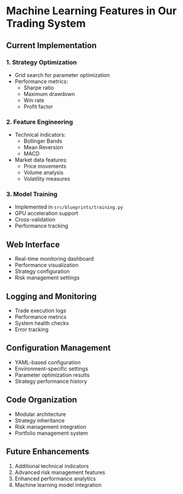 # Machine Learning Features in Our Trading System

## Current Implementation

### 1. Strategy Optimization
- Grid search for parameter optimization
- Performance metrics:
  - Sharpe ratio
  - Maximum drawdown
  - Win rate
  - Profit factor

### 2. Feature Engineering
- Technical indicators:
  - Bollinger Bands
  - Mean Reversion
  - MACD
- Market data features:
  - Price movements
  - Volume analysis
  - Volatility measures

### 3. Model Training
- Implemented in `src/blueprints/training.py`
- GPU acceleration support
- Cross-validation
- Performance tracking

## Web Interface
- Real-time monitoring dashboard
- Performance visualization
- Strategy configuration
- Risk management settings

## Logging and Monitoring
- Trade execution logs
- Performance metrics
- System health checks
- Error tracking

## Configuration Management
- YAML-based configuration
- Environment-specific settings
- Parameter optimization results
- Strategy performance history

## Code Organization
- Modular architecture
- Strategy inheritance
- Risk management integration
- Portfolio management system

## Future Enhancements
1. Additional technical indicators
2. Advanced risk management features
3. Enhanced performance analytics
4. Machine learning model integration